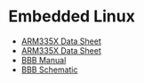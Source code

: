# Embedded Linux

* [ARM335X Data Sheet](AM335x_data_sheet.pdf)
* [ARM335X Data Sheet](AM335x_manual.pdf)
* [BBB Manual](BBB_Manual.pdf)
* [BBB Schematic](BBB_Schematic.pdf)